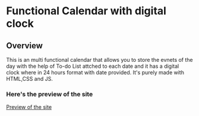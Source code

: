 # Functional Calendar with digital clock

## Overview
This is an multi functional calendar that allows you to store the evnets of the day with the help of To-do List attched to each date and it has a digital clock where in 24 hours format with date provided. It's purely made with HTML,CSS and JS.

### Here's the preview of the site 

[Preview of the site](https://codepen.io/codsteve/pen/YzZoqmL)
